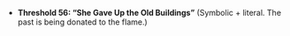 - **Threshold 56: “She Gave Up the Old Buildings”**
  (Symbolic + literal. The past is being donated to the flame.)